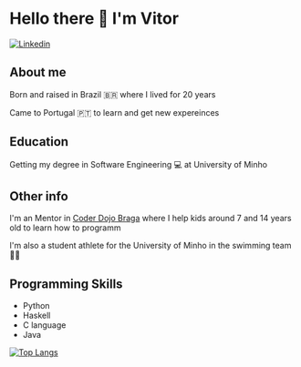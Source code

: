 # Hello there 👋 I'm Vitor

[![Linkedin](https://img.shields.io/badge/%20Linkedin-Vitor%20Lelis-blue?style=flat&logo=linkedin)](https://www.linkedin.com/in/vitor-lelis-71361420a/)

  ## About me
  Born and raised in Brazil 🇧🇷 where I lived for 20 years
  
  Came to Portugal 🇵🇹 to learn and get new expereinces
  
  ## Education
  Getting my degree in Software Engineering 💻 at University of Minho
  
  ## Other info
  I'm an Mentor in [Coder Dojo Braga](https://github.com/coderdojobraga) where I help kids around 7 and 14 years old to learn how to programm
  
  I'm also a student athlete for the University of Minho in the swimming team 🏊‍♂️
  
  ## Programming Skills
  + Python
  + Haskell
  + C language
  + Java
  
[![Top Langs](https://github-readme-stats.vercel.app/api/top-langs/?username=VitorLelis&&theme=prussian)](https://github.com/anuraghazra/github-readme-stats)
